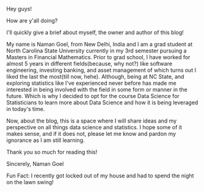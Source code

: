 Hey guys!

How are y'all doing? 

I'll quickly give a brief about myself, the owner and author of this blog!

My name is Naman Goel, from New Delhi, India and I am a grad student at North Carolina State University currently in my 3rd semester pursuing a Masters in Financial Mathematics. Prior to grad school, I have worked for almost 5 years in different fields(because, why not?) like software engineering, investing banking, and asset management of which turns out I liked the last the most(till now, hehe). Although, being at NC State, and exploring statistics like I've experienced never before has made me interested in being involved with the field in some form or manner in the future. Which is why I decided to opt for the course Data Science for Statisticians to learn more about Data Science and how it is being leveraged in today's time.

Now, about the blog, this is a space where I will share ideas and my perspective on all things data science and statistics. I hope some of it makes sense, and if it does not, please let me know and pardon my ignorance as I am still learning.

Thank you so much for reading this!

Sincerely,
Naman Goel

Fun Fact: I recently got locked out of my house and had to spend the night on the lawn swing!


